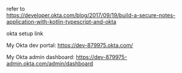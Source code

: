 refer to   
https://developer.okta.com/blog/2017/09/19/build-a-secure-notes-application-with-kotlin-typescript-and-okta

okta setup link


My Okta dev portal: https://dev-879975.okta.com/

My Okta admin dashboard: https://dev-879975-admin.okta.com/admin/dashboard
